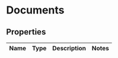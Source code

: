 
# Documents

## Properties
Name | Type | Description | Notes
------------ | ------------- | ------------- | -------------





